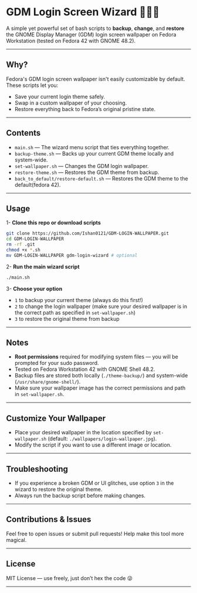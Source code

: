 # GDM Login Screen Wizard 🧙‍♂️✨

A simple yet powerful set of bash scripts to **backup**, **change**, and **restore** the GNOME Display Manager (GDM) login screen wallpaper on Fedora Workstation (tested on Fedora 42 with GNOME 48.2).

---

## Why?

Fedora's GDM login screen wallpaper isn't easily customizable by default. These scripts let you:

- Save your current login theme safely.
- Swap in a custom wallpaper of your choosing.
- Restore everything back to Fedora’s original pristine state.

---

## Contents

- `main.sh` — The wizard menu script that ties everything together.
- `backup-theme.sh` — Backs up your current GDM theme locally and system-wide.
- `set-wallpaper.sh` — Changes the GDM login wallpaper.
- `restore-theme.sh` — Restores the GDM theme from backup.
- `back_to_default/restore-default.sh` — Restores the GDM theme to the default(fedora 42).

---

## Usage

1- **Clone this repo or download scripts**

```bash
git clone https://github.com/Ishan0121/GDM-LOGIN-WALLPAPER.git
cd GDM-LOGIN-WALLPAPER
rm -rf .git
chmod +x *.sh
mv GDM-LOGIN-WALLPAPER gdm-login-wizard # optional
````

2- **Run the main wizard script**

```bash
./main.sh
```

3- **Choose your option**

- `1` to backup your current theme (always do this first!)
- `2` to change the login wallpaper (make sure your desired wallpaper is in the correct path as specified in `set-wallpaper.sh`)
- `3` to restore the original theme from backup

---

## Notes

- **Root permissions** required for modifying system files — you will be prompted for your sudo password.
- Tested on Fedora Workstation 42 with GNOME Shell 48.2.
- Backup files are stored both locally (`./theme-backup/`) and system-wide (`/usr/share/gnome-shell/`).
- Make sure your wallpaper image has the correct permissions and path in `set-wallpaper.sh`.

---

## Customize Your Wallpaper

- Place your desired wallpaper in the location specified by `set-wallpaper.sh` (default: `./wallpapers/login-wallpaper.jpg`).
- Modify the script if you want to use a different image or location.

---

## Troubleshooting

- If you experience a broken GDM or UI glitches, use option `3` in the wizard to restore the original theme.
- Always run the backup script before making changes.

---

## Contributions & Issues

Feel free to open issues or submit pull requests! Help make this tool more magical.

---

## License

MIT License — use freely, just don’t hex the code 😜

---
